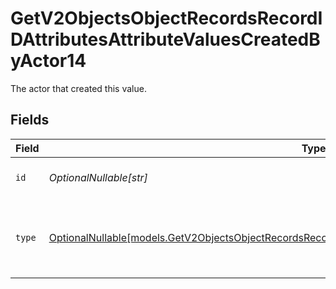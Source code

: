 # GetV2ObjectsObjectRecordsRecordIDAttributesAttributeValuesCreatedByActor14

The actor that created this value.


## Fields

| Field                                                                                                                                                                                                  | Type                                                                                                                                                                                                   | Required                                                                                                                                                                                               | Description                                                                                                                                                                                            |
| ------------------------------------------------------------------------------------------------------------------------------------------------------------------------------------------------------ | ------------------------------------------------------------------------------------------------------------------------------------------------------------------------------------------------------ | ------------------------------------------------------------------------------------------------------------------------------------------------------------------------------------------------------ | ------------------------------------------------------------------------------------------------------------------------------------------------------------------------------------------------------ |
| `id`                                                                                                                                                                                                   | *OptionalNullable[str]*                                                                                                                                                                                | :heavy_minus_sign:                                                                                                                                                                                     | An ID to identify the actor.                                                                                                                                                                           |
| `type`                                                                                                                                                                                                 | [OptionalNullable[models.GetV2ObjectsObjectRecordsRecordIDAttributesAttributeValuesCreatedByActorType14]](../models/getv2objectsobjectrecordsrecordidattributesattributevaluescreatedbyactortype14.md) | :heavy_minus_sign:                                                                                                                                                                                     | The type of actor. [Read more information on actor types here](/docs/actors).                                                                                                                          |